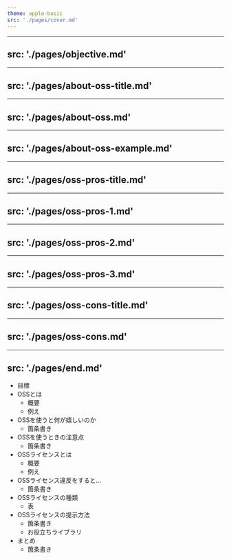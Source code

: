 ```yaml
---
theme: apple-basic
src: './pages/cover.md'
---
```


---
src: './pages/objective.md'
---

---
src: './pages/about-oss-title.md'
---

---
src: './pages/about-oss.md'
---

---
src: './pages/about-oss-example.md'
---

---
src: './pages/oss-pros-title.md'
---

---
src: './pages/oss-pros-1.md'
---

---
src: './pages/oss-pros-2.md'
---

---
src: './pages/oss-pros-3.md'
---

---
src: './pages/oss-cons-title.md'
---

---
src: './pages/oss-cons.md'
---

---
src: './pages/end.md'
---

<!-- これはノートです -->

- 目標
- OSSとは
  - 概要
  - 例え
- OSSを使うと何が嬉しいのか
  - 箇条書き
- OSSを使うときの注意点
  - 箇条書き
- OSSライセンスとは
  - 概要
  - 例え
- OSSライセンス違反をすると...
  - 箇条書き
- OSSライセンスの種類
  - 表
- OSSライセンスの提示方法
  - 箇条書き
  - お役立ちライブラリ
- まとめ
  - 箇条書き
